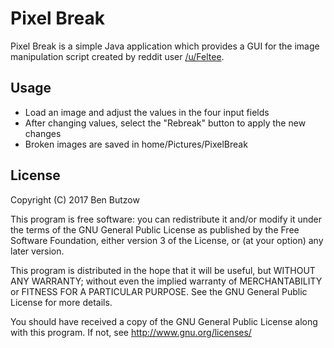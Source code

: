 # Pixel Break

Pixel Break is a simple Java application which provides a GUI for the image manipulation script created by reddit user [/u/Feltee](https://www.reddit.com/user/Feltee).

## Usage

* Load an image and adjust the values in the four input fields
* After changing values, select the "Rebreak" button to apply the new changes
* Broken images are saved in home/Pictures/PixelBreak

## License

Copyright (C) 2017  Ben Butzow

This program is free software: you can redistribute it and/or modify
it under the terms of the GNU General Public License as published by
the Free Software Foundation, either version 3 of the License, or
(at your option) any later version.

This program is distributed in the hope that it will be useful,
but WITHOUT ANY WARRANTY; without even the implied warranty of
MERCHANTABILITY or FITNESS FOR A PARTICULAR PURPOSE.  See the
GNU General Public License for more details.

You should have received a copy of the GNU General Public License
along with this program.  If not, see <http://www.gnu.org/licenses/>